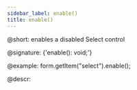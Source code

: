 ```yaml
---
sidebar_label: enable()
title: enable()
---          
```


@short: enables a disabled Select control

@signature: {'enable(): void;'}

@example:
form.getItem("select").enable();

@descr:
